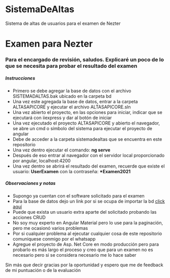 # SistemaDeAltas
Sistema de altas de usuarios para el examen de Nezter

<div>
  <H1>Examen para Nezter</H1>
  <H3>Para el encargado de revisión, saludos. Explicaré un poco de lo que se necesita para probar el resultado del examen</H3>
</div>

<div>
  <H5>Instrucciones</H5>
  <ul>
    <li>Primero se debe agregar la base de datos con el archivo SISTEMADALTAS.bak ubicado en la carpeta bd</li>
    <li>Una vez este agregada la base de datos, entrar a la carpeta ALTASAPICORE y ejecutar el archivo ALTASAPICORE.sln</li>
    <li>Una vez abierto el proyecto, en las opciones para iniciar, indicar que se ejecutará con iiexpress y dar al botón de iniciar</li>
    <li>Una vez ejecutado el proyecto ALTASAPICORE y abierto el navegador, se abre un cmd o símbolo del sistema para ejecutar el proyecto de angular</li>
    <li>Debe de acceder a la carpeta sistemadealtas que se encuentra en este repositorio</li>
    <li>Una vez dentro ejecutar el comando: <b>ng serve</b></li>
    <li>Después de eso entrar al navegador con el servidor local proporcionado por angular, localhost:4200</li>
    <li>Una vez dentro se abrirá el resultado del examen, recuerde que existe el usuario: <b>UserExamen</b> con la contraseña: <b>*Examen2021</b></li>
  </ul>
</div>
<div>
<H5>Observaciones y notas</H5>
  <ul>
    <li>Supongo ya cuentan con el software solicitado para el examen </li>
    <li>Para la base de datos dejo un link por si se ocupa de importar la bd <a href="https://parzibyte.me/blog/2019/05/25/importar-archivo-bak-base-de-datos-sql-server/#:~:text=Importar%20base%20de%20datos%20desde,datos%20%3E%20Restaurar%20base%20de%20datos%E2%80%A6&text=Aparecer%C3%A1%20una%20ventana.">click aquí</a> </li>
    <li>Puede que exista un usuario extra aparte del solicitado probando las acciones CRUD </li>
    <li>No soy muy experto en Angular Material pero lo use para la paginación, pero me ocasionó varios problemas</li>
    <li>Por si cualquier problema al ejecutar cualquier cosa de este repositorio comuniquese conmigo por el whatsapp</li>
    <li>Agregue el proyecto de Asp. Net Core en modo producción pero para probarlo es más largo el proceso y creo que para un examen no es necesario pero si se considera necesario me lo hace saber
    </li>
  </ul>
<div>

<div>Sin más que decir gracias por la oportunidad y espero que me de feedback de mi puntuación o de la evaluación</div>
